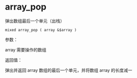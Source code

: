 # array\_pop

弹出数组最后一个单元（出栈）

```
mixed array_pop ( array &$array )
```

参数：

array 需要操作的数组

返回值：

弹出并返回 array 数组的最后一个单元，并将数组 array 的长度减一



